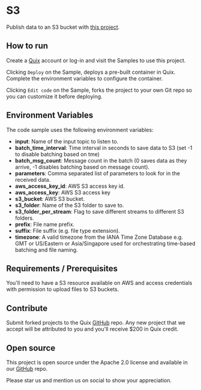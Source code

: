 # S3

Publish data to an S3 bucket with [this project](https://github.com/quixio/quix-samples/tree/main/python/destinations/S3).

## How to run

Create a [Quix](https://portal.platform.quix.ai/self-sign-up?xlink=github) account or log-in and visit the Samples to use this project.

Clicking `Deploy` on the Sample, deploys a pre-built container in Quix. Complete the environment variables to configure the container.

Clicking `Edit code` on the Sample, forks the project to your own Git repo so you can customize it before deploying.

## Environment Variables

The code sample uses the following environment variables:

- **input**: Name of the input topic to listen to.
- **batch_time_interval**: Time interval in seconds to save data to S3 (set -1 to disable batching based on tme)
- **batch_msg_count**: Message count in the batch (0 saves data as they arrive, -1 disables batching based on message count).
- **parameters**: Comma separated list of parameters to look for in the received data.
- **aws_access_key_id**: AWS S3 access key id.
- **aws_access_key**: AWS S3 access key
- **s3_bucket**: AWS S3 bucket.
- **s3_folder**: Name of the S3 folder to save to.
- **s3_folder_per_stream**: Flag to save different streams to different S3 folders.
- **prefix**: File name prefix.
- **suffix**: File suffix (e.g. file type extension).
- **timezone**: A valid timezone from the IANA Time Zone Database e.g. GMT or US/Eastern or Asia/Singapore used for orchestrating time-based batching and file naming.

## Requirements / Prerequisites

You'll need to have a S3 resource available on AWS and access credentials with permission to upload files to S3 buckets.

## Contribute

Submit forked projects to the Quix [GitHub](https://github.com/quixio/quix-samples) repo. Any new project that we accept will be attributed to you and you'll receive $200 in Quix credit.

## Open source

This project is open source under the Apache 2.0 license and available in our [GitHub](https://github.com/quixio/quix-samples) repo.

Please star us and mention us on social to show your appreciation.
